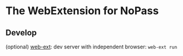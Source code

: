 # The WebExtension for NoPass

## Develop
(optional) [web-ext](https://developer.mozilla.org/en-US/Add-ons/WebExtensions/Getting_started_with_web-ext):
    dev server with independent browser: `web-ext run`


